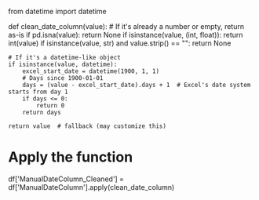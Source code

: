 from datetime import datetime

def clean_date_column(value):
    # If it's already a number or empty, return as-is
    if pd.isna(value):
        return None
    if isinstance(value, (int, float)):
        return int(value)
    if isinstance(value, str) and value.strip() == "":
        return None

    # If it's a datetime-like object
    if isinstance(value, datetime):
        excel_start_date = datetime(1900, 1, 1)
        # Days since 1900-01-01
        days = (value - excel_start_date).days + 1  # Excel's date system starts from day 1
        if days <= 0:
            return 0
        return days

    return value  # fallback (may customize this)

# Apply the function
df['ManualDateColumn_Cleaned'] = df['ManualDateColumn'].apply(clean_date_column)
